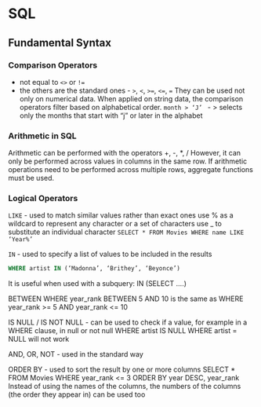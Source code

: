 # SQL

## Fundamental Syntax
### Comparison Operators
- not equal to `<>` or `!=`
- the others are the standard ones - `>`, `<`, `>=`, `<=`, `=`
They can be used not only on numerical data. When applied on string data, the comparison operators filter based on alphabetical order.
`month > ‘J’ `  - > selects only the months that start with “j” or later in the alphabet
### Arithmetic in SQL
Arithmetic can be performed with the operators +, -, *, /
However, it can only be performed across values in columns in the same row. If arithmetic operations need to be performed across multiple rows, aggregate functions must be used.
### Logical Operators
`LIKE` - used to match similar values rather than exact ones
use % as a wildcard to represent any character or a set of characters
use _ to substitute an individual character
`SELECT * FROM Movies WHERE name LIKE ‘Year%’`

`IN` - used to specify a list of values to be included in the results
```sql WHERE year_rank IN (1, 2, 3)
WHERE artist IN (‘Madonna’, ‘Brithey’, ‘Beyonce’)
```
It is useful when used with a subquery: IN (SELECT ….)


BETWEEN
WHERE year_rank BETWEEN 5 AND 10
is the same as
WHERE year_rank >= 5 AND year_rank <= 10


IS NULL / IS NOT NULL - can be used to check if a value, for example in a WHERE clause, in null or not null
WHERE artist IS NULL
WHERE artist = NULL will not work


AND, OR, NOT - used in the standard way


ORDER BY - used to sort the result by one or more columns
SELECT * 
FROM Movies
WHERE year_rank <= 3
ORDER BY year DESC, year_rank
Instead of using the names of the columns, the numbers of the columns (the order they appear in) can be used too
